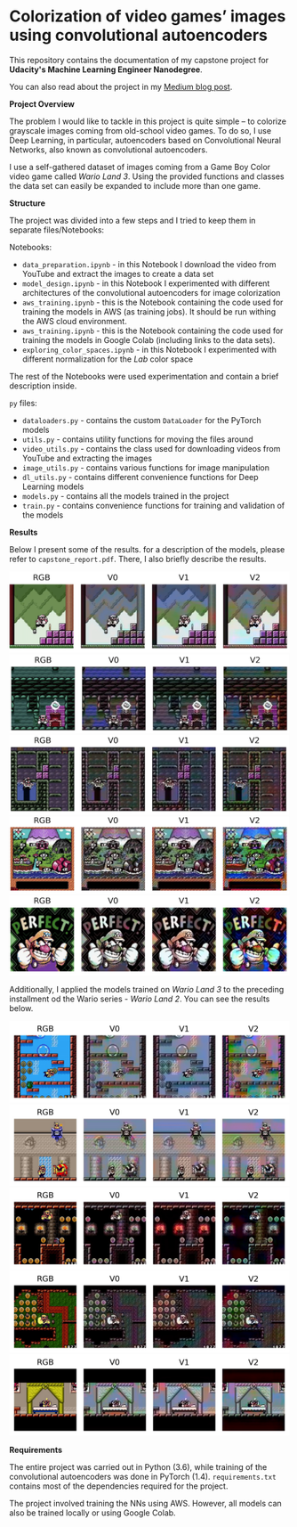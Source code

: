 # Colorization of video games’ images using convolutional autoencoders

This repository contains the documentation of my capstone project for **Udacity's Machine Learning Engineer Nanodegree**.

You can also read about the project in my [Medium blog post](https://towardsdatascience.com/image-colorization-using-convolutional-autoencoders-fdabc1cb1dbe).

**Project Overview**

The problem I would like to tackle in this project is quite simple – to colorize grayscale images coming from old-school video games. To do so, I use Deep Learning, in particular, autoencoders based on Convolutional Neural Networks, also known as convolutional autoencoders. 

I use a self-gathered dataset of images coming from a Game Boy Color video game called *Wario Land 3*. Using the provided functions and classes the data set can easily be expanded to include more than one game.

**Structure**

The project was divided into a few steps and I tried to keep them in separate files/Notebooks:

Notebooks:
* `data_preparation.ipynb` - in this Notebook I download the video from YouTube and extract the images to create a data set
* `model_design.ipynb` - in this Notebook I experimented with different architectures of the convolutional autoencoders for image colorization
* `aws_training.ipynb` - this is the Notebook containing the code used for training the models in AWS (as training jobs). It should be run withing the AWS cloud environment.
* `aws_training.ipynb` - this is the Notebook containing the code used for training the models in Google Colab (including links to the data sets).
* `exploring_color_spaces.ipynb` - in this Notebook I experimented with different normalization for the *Lab* color space 

The rest of the Notebooks were used experimentation and contain a brief description inside.

`py` files:
* `dataloaders.py` - contains the custom `DataLoader` for the PyTorch models
* `utils.py` - contains utility functions for moving the files around
* `video_utils.py` - contains the class used for downloading videos from YouTube and extracting the images
* `image_utils.py` - contains various functions for image manipulation
* `dl_utils.py` - contains different convenience functions for Deep Learning models
* `models.py` - contains all the models trained in the project
* `train.py` - contains convenience functions for training and validation of the models

**Results**

Below I present some of the results. for a description of the models, please refer to `capstone_report.pdf`. There, I also briefly describe the results.

![img1](img/results/img1.png)
![img2](img/results/img2.png)
![img3](img/results/img3.png)
![img4](img/results/img4.png)
![img5](img/results/img5.png)

Additionally, I applied the models trained on *Wario Land 3* to the preceding installment od the Wario series - *Wario Land 2*. You can see the results below.

![img6](img/wario_land_2/wario_land_2_img_6.jpg)
![img7](img/wario_land_2/wario_land_2_img_72.jpg)
![img8](img/wario_land_2/wario_land_2_img_75.jpg)
![img9](img/wario_land_2/wario_land_2_img_84.jpg)
![img10](img/wario_land_2/wario_land_2_img_145.jpg)

**Requirements**

The entire project was carried out in Python (3.6), while training of the convolutional autoencoders was done in PyTorch (1.4). `requirements.txt` contains most of the dependencies required for the project.

The project involved training the NNs using AWS. However, all models can also be trained locally or using Google Colab.

